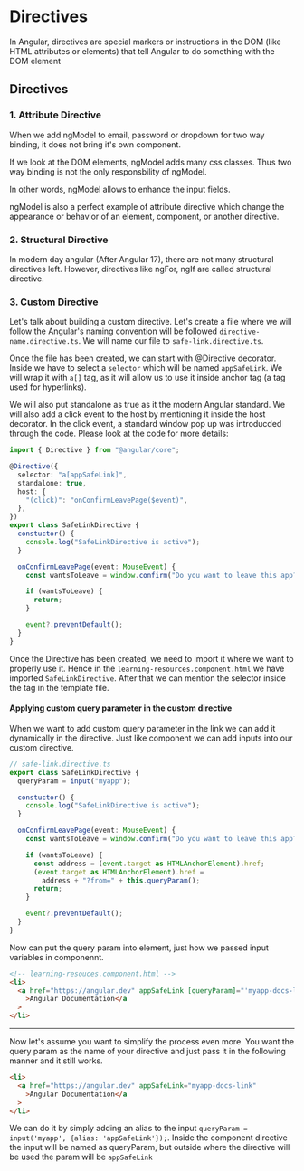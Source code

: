 # Directives

In Angular, directives are special markers or instructions in the DOM (like HTML attributes or elements) that tell Angular to do something with the DOM element

## Directives

### 1. Attribute Directive

When we add ngModel to email, password or dropdown for two way binding, it does not bring it's own component.

If we look at the DOM elements, ngModel adds many css classes. Thus two way binding is not the only responsbility of ngModel.

In other words, ngModel allows to enhance the input fields.

ngModel is also a perfect example of attribute directive which change the appearance or behavior of an element, component, or another directive.

### 2. Structural Directive

In modern day angular (After Angular 17), there are not many structural directives left. However, directives like ngFor, ngIf are called structural directive.

### 3. Custom Directive

Let's talk about building a custom directive. Let's create a file where we will follow the Angular's naming convention will be followed `directive-name.directive.ts`. We will name our file to `safe-link.directive.ts`.

Once the file has been created, we can start with @Directive decorator. Inside we have to select a `selector` which will be named `appSafeLink`. We will wrap it with `a[]` tag, as it will allow us to use it inside anchor tag <a> (a tag used for hyperlinks).

We will also put standalone as true as it the modern Angular standard. We will also add a click event to the host by mentioning it inside the host decorator. In the click event, a standard window pop up was introducded through the code. Please look at the code for more details:

```ts
import { Directive } from "@angular/core";

@Directive({
  selector: "a[appSafeLink]",
  standalone: true,
  host: {
    "(click)": "onConfirmLeavePage($event)",
  },
})
export class SafeLinkDirective {
  constuctor() {
    console.log("SafeLinkDirective is active");
  }

  onConfirmLeavePage(event: MouseEvent) {
    const wantsToLeave = window.confirm("Do you want to leave this app?");

    if (wantsToLeave) {
      return;
    }

    event?.preventDefault();
  }
}
```

Once the Directive has been created, we need to import it where we want to properly use it. Hence in the `learning-resources.component.html` we have imported `SafeLinkDirective`. After that we can mention the selector inside the <a> tag in the template file.

#### Applying custom query parameter in the custom directive

When we want to add custom query parameter in the link we can add it dynamically in the directive. Just like component we can add inputs into our custom directive.

```ts
// safe-link.directive.ts
export class SafeLinkDirective {
  queryParam = input("myapp");

  constuctor() {
    console.log("SafeLinkDirective is active");
  }

  onConfirmLeavePage(event: MouseEvent) {
    const wantsToLeave = window.confirm("Do you want to leave this app?");

    if (wantsToLeave) {
      const address = (event.target as HTMLAnchorElement).href;
      (event.target as HTMLAnchorElement).href =
        address + "?from=" + this.queryParam();
      return;
    }

    event?.preventDefault();
  }
}
```

Now can put the query param into <a> element, just how we passed input variables in componennt.

```html
<!-- learning-resouces.component.html -->
<li>
  <a href="https://angular.dev" appSafeLink [queryParam]="'myapp-docs-link'"
    >Angular Documentation</a
  >
</li>
```

---

Now let's assume you want to simplify the process even more. You want the query param as the name of your directive and just pass it in the following manner and it still works.

```html
<li>
  <a href="https://angular.dev" appSafeLink="myapp-docs-link"
    >Angular Documentation</a
  >
</li>
```

We can do it by simply adding an alias to the input `queryParam = input('myapp', {alias: 'appSafeLink'});`. Inside the component directive the input will be named as queryParam, but outside where the directive will be used the param will be `appSafeLink`
